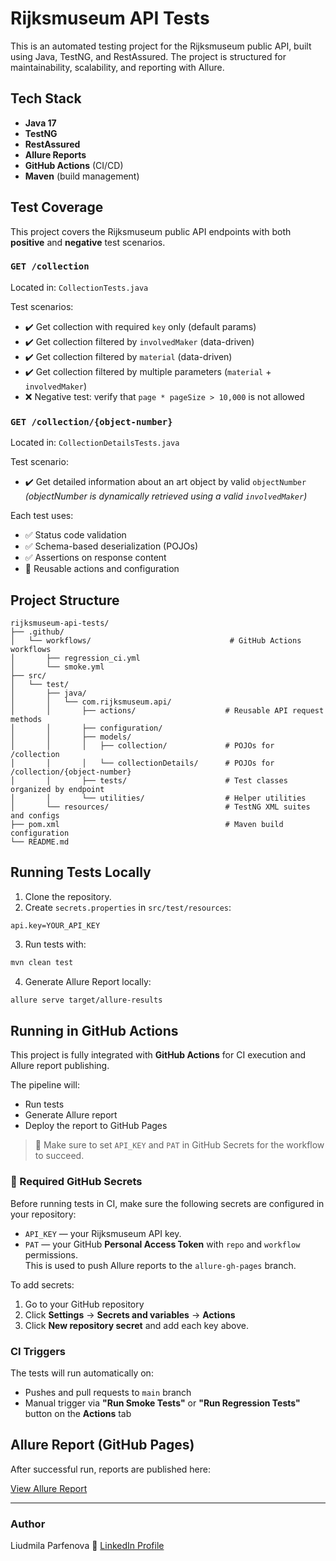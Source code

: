 
# Rijksmuseum API Tests

This is an automated testing project for the Rijksmuseum public API, built using Java, TestNG, and RestAssured. The project is structured for maintainability, scalability, and reporting with Allure.

## Tech Stack

- **Java 17**
- **TestNG**
- **RestAssured**
- **Allure Reports**
- **GitHub Actions** (CI/CD)
- **Maven** (build management)

## Test Coverage

This project covers the Rijksmuseum public API endpoints with both **positive** and **negative** test scenarios.

### `GET /collection`
Located in: `CollectionTests.java`

Test scenarios:
- ✔️ Get collection with required `key` only (default params)
- ✔️ Get collection filtered by `involvedMaker` (data-driven)
- ✔️ Get collection filtered by `material` (data-driven)
- ✔️ Get collection filtered by multiple parameters (`material` + `involvedMaker`)
- ❌ Negative test: verify that `page * pageSize > 10,000` is not allowed

### `GET /collection/{object-number}`
Located in: `CollectionDetailsTests.java`

Test scenario:
- ✔️ Get detailed information about an art object by valid `objectNumber`  
  _(objectNumber is dynamically retrieved using a valid `involvedMaker`)_

Each test uses:
- ✅ Status code validation
- ✅ Schema-based deserialization (POJOs)
- ✅ Assertions on response content
- 🔄 Reusable actions and configuration

## Project Structure

```
rijksmuseum-api-tests/
├── .github/
│   └── workflows/                               # GitHub Actions workflows
│       ├── regression_ci.yml
│       └── smoke.yml
├── src/
│   └── test/
│       ├── java/
│       │   └── com.rijksmuseum.api/
│       │       ├── actions/                    # Reusable API request methods
│       │       ├── configuration/
│       │       ├── models/
│       │       │   ├── collection/             # POJOs for /collection 
│       │       │   └── collectionDetails/      # POJOs for /collection/{object-number}
│       │       ├── tests/                      # Test classes organized by endpoint
│       │       └── utilities/                  # Helper utilities
│       └── resources/                          # TestNG XML suites and configs
├── pom.xml                                     # Maven build configuration
└── README.md
```

## Running Tests Locally

1. Clone the repository.
2. Create `secrets.properties` in `src/test/resources`:

```
api.key=YOUR_API_KEY
```

3. Run tests with:

```bash
mvn clean test
```

4. Generate Allure Report locally:

```bash
allure serve target/allure-results
```

## Running in GitHub Actions
This project is fully integrated with **GitHub Actions** for CI execution and Allure report publishing.

The pipeline will:
- Run tests
- Generate Allure report
- Deploy the report to GitHub Pages

> 📌 Make sure to set `API_KEY` and `PAT` in GitHub Secrets for the workflow to succeed.
> 
>
### 🔐 Required GitHub Secrets

Before running tests in CI, make sure the following secrets are configured in your repository:

- `API_KEY` — your Rijksmuseum API key.
- `PAT` — your GitHub **Personal Access Token** with `repo` and `workflow` permissions.  
  This is used to push Allure reports to the `allure-gh-pages` branch.

To add secrets:

1. Go to your GitHub repository
2. Click **Settings** → **Secrets and variables** → **Actions**
3. Click **New repository secret** and add each key above.

### CI Triggers

The tests will run automatically on:

- Pushes and pull requests to `main` branch
- Manual trigger via **"Run Smoke Tests"** or **"Run Regression Tests"** button on the **Actions** tab

## Allure Report (GitHub Pages)
After successful run, reports are published here:

[View Allure Report](https://liudmilaparf.github.io/rijksmuseum-api-tests/)

---

### Author

Liudmila Parfenova
🔗 [LinkedIn Profile](https://www.linkedin.com/in/liudmilaparfenova/)

